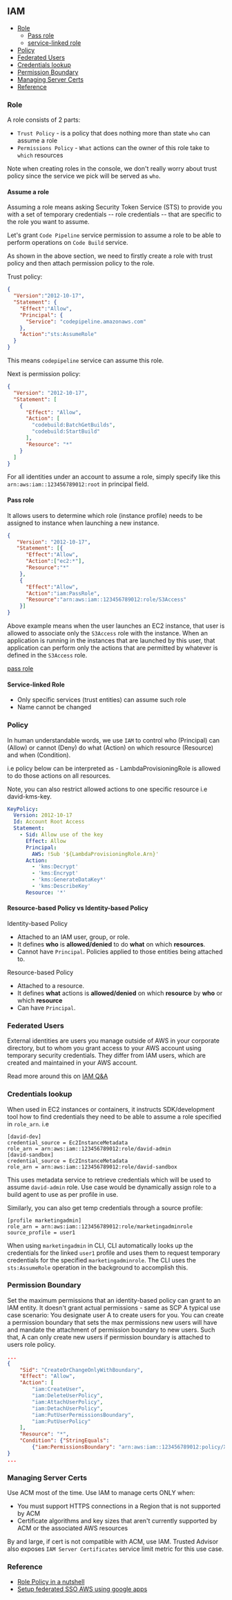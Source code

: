 ## IAM

- [Role](#role)
  - [Pass role](#pass-role)
  - [service-linked role](#service-linked-role)
- [Policy](#policy)
- [Federated Users](#federated-users)
- [Credentials lookup](#credentials-lookup)
- [Permission Boundary](#permission-boundary)
- [Managing Server Certs](#managing-server-certs)
- [Reference](#reference)

### Role

A role consists of 2 parts:

- `Trust Policy` - is a policy that does nothing more than state `who` can assume a role
- `Permissions Policy` - `What` actions can the owner of this role take to `which` resources

Note when creating roles in the console, we don't really worry about trust policy since the service we pick will be served as `who`.

#### Assume a role

Assuming a role means asking Security Token Service (STS) to provide you with a set of temporary credentials -- role credentials -- that are specific to the role you want to assume.

Let's grant `Code Pipeline` service permission to assume a role to be able to perform operations on `Code Build` service.

As shown in the above section, we need to firstly create a role with trust policy and then attach permission policy to the role.

Trust policy:
```json
{
  "Version":"2012-10-17",
  "Statement": {
    "Effect":"Allow",
    "Principal": {
      "Service": "codepipeline.amazonaws.com"
    },
    "Action":"sts:AssumeRole"
  }
}
```

This means `codepipeline` service can assume this role.

Next is permission policy:

```json
{
  "Version": "2012-10-17",
  "Statement": [
    {
      "Effect": "Allow",
      "Action": [
        "codebuild:BatchGetBuilds",
        "codebuild:StartBuild"
      ],
      "Resource": "*"
    }
  ]
}
```

For all identities under an account to assume a role, simply specify like this `arn:aws:iam::123456789012:root` in principal field.

#### Pass role

It allows users to determine which role (instance profile) needs to be assigned to instance when launching a new instance.

```json
{
   "Version": "2012-10-17",
   "Statement": [{
      "Effect":"Allow",
      "Action":["ec2:*"],
      "Resource":"*"
    },
    {
      "Effect":"Allow",
      "Action":"iam:PassRole",
      "Resource":"arn:aws:iam::123456789012:role/S3Access"
    }]
}
```

Above example means when the user launches an EC2 instance, that user is allowed to associate only the `S3Access` role with the instance. When an application is running in the instances that are launched by this user, that application can perform only the actions that are permitted by whatever is defined in the `S3Access` role.

[pass role](https://aws.amazon.com/blogs/security/granting-permission-to-launch-ec2-instances-with-iam-roles-passrole-permission/)

#### Service-linked Role

- Only specific services (trust entities) can assume such role
- Name cannot be changed

### Policy

In human understandable words, we use `IAM` to control who (Principal) can (Allow) or cannot (Deny) do what (Action) on which resource (Resource) and when (Condition).

i.e policy below can be interpreted as - LambdaProvisioningRole is allowed to do those actions on all resources.

Note, you can also restrict allowed actions to one specific resource i.e david-kms-key.

```yml
KeyPolicy:
  Version: 2012-10-17
  Id: Account Root Access
  Statement:
    - Sid: Allow use of the key
      Effect: Allow
      Principal:
        AWS: !Sub '${LambdaProvisioningRole.Arn}'
      Action:
        - 'kms:Decrypt'
        - 'kms:Encrypt'
        - 'kms:GenerateDataKey*'
        - 'kms:DescribeKey'
      Resource: '*'
```

#### Resource-based Policy vs Identity-based Policy

Identity-based Policy

- Attached to an IAM user, group, or role.
- It defines **who** is **allowed/denied** to do **what** on which **resources**.
- Cannot have `Principal`. Policies applied to those entities being attached to.

Resource-based Policy

- Attached to a resource.
- It defines **what** actions is **allowed/denied** on which **resource** by **who** or which **resource**
- Can have `Principal`.

### Federated Users

External identities are users you manage outside of AWS in your corporate directory, but to whom you grant access to your AWS account using temporary security credentials. They differ from IAM users, which are created and maintained in your AWS account.

Read more around this on [IAM Q&A](https://aws.amazon.com/iam/faqs/)

### Credentials lookup

When used in EC2 instances or containers, it instructs SDK/development tool how to find credentials they need to be able to assume a role specified in `role_arn`. i.e

```
[david-dev]
credential_source = Ec2InstanceMetadata
role_arn = arn:aws:iam::123456789012:role/david-admin
[david-sandbox]
credential_source = Ec2InstanceMetadata
role_arn = arn:aws:iam::123456789012:role/david-sandbox
```
This uses metadata service to retrieve credentials which will be used to assume `david-admin` role. Use case would be dynamically assign role to a build agent to use as per profile in use.

Similarly, you can also get temp credentials through a source profile:

```
[profile marketingadmin]
role_arn = arn:aws:iam::123456789012:role/marketingadminrole
source_profile = user1
```
When using `marketingadmin` in CLI, CLI automatically looks up the credentials for the linked `user1` profile and uses them to request temporary credentials for the specified `marketingadminrole`. The CLI uses the `sts:AssumeRole` operation in the background to accomplish this.


### Permission Boundary

Set the maximum permissions that an identity-based policy can grant to an IAM entity. It doesn't grant actual permissions - same as SCP A typical use case scenario: You designate user A to create users for you. You can create a permission boundary that sets the max permissions new users will have and mandate the attachment of permission boundary to new users. Such that, A can only create new users if permission boundary is attached to users role policy.

```json
...
{
    "Sid": "CreateOrChangeOnlyWithBoundary",
    "Effect": "Allow",
    "Action": [
        "iam:CreateUser",
        "iam:DeleteUserPolicy",
        "iam:AttachUserPolicy",
        "iam:DetachUserPolicy",
        "iam:PutUserPermissionsBoundary",
        "iam:PutUserPolicy"
    ],
    "Resource": "*",
    "Condition": {"StringEquals":
        {"iam:PermissionsBoundary": "arn:aws:iam::123456789012:policy/XCompanyBoundaries"}}
}
...
```

### Managing Server Certs

Use ACM most of the time. Use IAM to manage certs ONLY when:

- You must support HTTPS connections in a Region that is not supported by ACM
- Certificate algorithms and key sizes that aren't currently supported by ACM or the associated AWS resources

By and large, if cert is not compatible with ACM, use IAM. Trusted Advisor also exposes `IAM Server Certificates` service limit metric for this use case.

### Reference

- [Role Policy in a nutshell](https://start.jcolemorrison.com/aws-iam-policies-in-a-nutshell/)
- [Setup federated SSO AWS using google apps](https://aws.amazon.com/blogs/security/how-to-set-up-federated-single-sign-on-to-aws-using-google-apps/)
